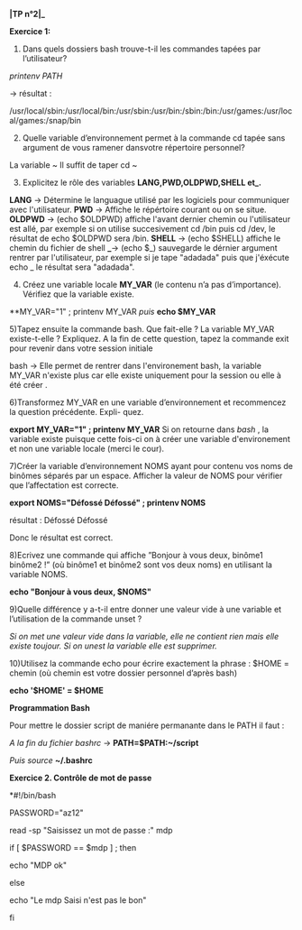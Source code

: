 **________________________________________________|TP n°2|_________________________________________________**

**Exercice 1:**

1) Dans quels dossiers bash trouve-t-il les commandes tapées par l’utilisateur?

*printenv PATH*

 -> résultat :

 /usr/local/sbin:/usr/local/bin:/usr/sbin:/usr/bin:/sbin:/bin:/usr/games:/usr/local/games:/snap/bin

2) Quelle variable d’environnement permet à la commande cd tapée sans argument de vous ramener dansvotre répertoire personnel?

La variable ~
Il suffit de taper cd ~
 
3) Explicitez le rôle des variables **LANG,PWD,OLDPWD,SHELL et_.**

**LANG** -> Détermine le languague utilisé par les logiciels pour communiquer avec l'utilisateur.
**PWD** -> Affiche le répértoire courant ou on se situe.
**OLDPWD** -> (echo $OLDPWD) affiche l'avant dernier chemin ou l'utilisateur est allé, par exemple si on utilise succesivement cd /bin puis cd /dev, le résultat de echo $OLDPWD sera /bin.
**SHELL** -> (echo $SHELL) affiche le chemin du fichier de shell
**_**-> (echo $_) sauvegarde le dérnier argument rentrer par l'utilisateur, par exemple si je tape "adadada" puis que j'éxécute echo _ le résultat sera "adadada".

4) Créez une variable locale **MY_VAR** (le contenu n’a pas d’importance). Vérifiez que la variable existe.

**MY_VAR="1" ; printenv MY_VAR
 *puis*
 **echo $MY_VAR**

5)Tapez ensuite la commande bash. Que fait-elle ? La variable MY_VAR existe-t-elle ? Expliquez. A la fin
de cette question, tapez la commande exit pour revenir dans votre session initiale

bash -> Elle permet de rentrer dans l'environement bash, la variable MY_VAR n'existe plus car elle existe uniquement pour la session ou elle à été créer .


6)Transformez MY_VAR en une variable d’environnement et recommencez la question précédente. Expli-
quez.

**export MY_VAR="1" ; printenv MY_VAR**
Si on retourne dans *bash* , la variable existe puisque cette fois-ci on à créer une variable d'environement et non une variable locale (merci le cour).

7)Créer la variable d’environnement NOMS ayant pour contenu vos noms de binômes séparés par un espace.
Afficher la valeur de NOMS pour vérifier que l’affectation est correcte.

**export NOMS="Défossé Défossé" ; printenv NOMS**

résultat : Défossé Défossé

Donc le résultat est correct.


8)Ecrivez une commande qui affiche ”Bonjour à vous deux, binôme1 binôme2 !” (où binôme1 et binôme2
sont vos deux noms) en utilisant la variable NOMS.

**echo "Bonjour à vous deux, $NOMS"**

9)Quelle différence y a-t-il entre donner une valeur vide à une variable et l’utilisation de la commande
unset ?

*Si on met une valeur vide dans la variable, elle ne contient rien mais elle existe toujour.
Si on unest la variable elle est supprimer.*


10)Utilisez la commande echo pour écrire exactement la phrase : $HOME = chemin (où chemin est votre
dossier personnel d’après bash)

**echo '$HOME' = $HOME**


**Programmation Bash**

Pour mettre le dossier script de maniére permanante dans le PATH il faut :

*A la fin du fichier bashrc* -> **PATH=$PATH:~/script**

*Puis source* **~/.bashrc**

**Exercice 2. Contrôle de mot de passe**

*#!/bin/bash

PASSWORD="az12"

read -sp "Saisissez un mot de passe :" mdp

if [ $PASSWORD == $mdp ] ; then

echo "MDP ok"

else

echo "Le mdp Saisi n'est pas le bon"

fi



